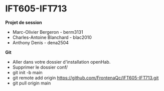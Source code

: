 # IFT605-IFT713

**Projet de session**
- Marc-Olivier Bergeron - berm3131
- Charles-Antoine Blanchard - blac2010
- Anthony Denis - dena2504

**Git**
- Aller dans votre dossier d'installation openHab.
- Supprimer le dossier conf/
- git init -b main
- git remote add origin https://github.com/FrontenaQc/IFT605-IFT713.git
- git pull origin main
